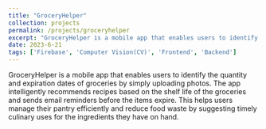 ```yaml
---
title: "GroceryHelper"
collection: projects
permalink: /projects/groceryhelper
excerpt: "GroceryHelper is a mobile app that enables users to identify the quantity and expiration dates of groceries by simply uploading photos. The app intelligently recommends recipes based on the shelf life of the groceries and sends email reminders before the items expire. This helps users manage their pantry efficiently and reduce food waste by suggesting timely culinary uses for the ingredients they have on hand."
date: 2023-6-21
tags: ['Firebase', 'Computer Vision(CV)', 'Frontend', 'Backend']
---
```


GroceryHelper is a mobile app that enables users to identify the quantity and expiration dates of groceries by simply uploading photos. The app intelligently recommends recipes based on the shelf life of the groceries and sends email reminders before the items expire. This helps users manage their pantry efficiently and reduce food waste by suggesting timely culinary uses for the ingredients they have on hand.
